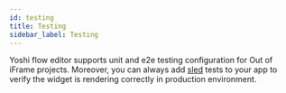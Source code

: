 ```yaml
---
id: testing
title: Testing
sidebar_label: Testing
---
```


Yoshi flow editor supports unit and e2e testing configuration for Out of iFrame projects. Moreover, you can always add [sled](https://wix-private.github.io/sled/) tests to your app to verify the widget is rendering correctly in production environment.

